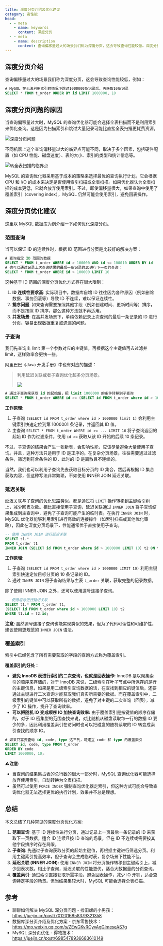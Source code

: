 ```yaml
---
title: 深度分页介绍及优化建议
category: 高性能
head:
  - - meta
    - name: keywords
      content: 深度分页
  - - meta
    - name: description
      content: 查询偏移量过大的场景我们称为深度分页，这会导致查询性能较低。深度分页可以采用范围查询、子查询、INNER JOIN 延迟关联、覆盖索引等方法进行优化。
---
```


## 深度分页介绍

查询偏移量过大的场景我们称为深度分页，这会导致查询性能较低，例如：

```sql
# MySQL 在无法利用索引的情况下跳过1000000条记录后，再获取10条记录
SELECT * FROM t_order ORDER BY id LIMIT 1000000, 10
```

## 深度分页问题的原因

当查询偏移量过大时，MySQL 的查询优化器可能会选择全表扫描而不是利用索引来优化查询。这是因为扫描索引和跳过大量记录可能比直接全表扫描更耗费资源。

![深度分页问题](https://oss.javaguide.cn/github/javaguide/mysql/deep-pagination-phenomenon.png)

不同机器上这个查询偏移量过大的临界点可能不同，取决于多个因素，包括硬件配置（如 CPU 性能、磁盘速度）、表的大小、索引的类型和统计信息等。

![转全表扫描的临界点](https://oss.javaguide.cn/github/javaguide/mysql/deep-pagination-phenomenon-critical-point.png)

MySQL 的查询优化器采用基于成本的策略来选择最优的查询执行计划。它会根据 CPU 和 I/O 的成本来决定是否使用索引扫描或全表扫描。如果优化器认为全表扫描的成本更低，它就会放弃使用索引。不过，即使偏移量很大，如果查询中使用了覆盖索引（covering index），MySQL 仍然可能会使用索引，避免回表操作。

## 深度分页优化建议

这里以 MySQL 数据库为例介绍一下如何优化深度分页。

### 范围查询

当可以保证 ID 的连续性时，根据 ID 范围进行分页是比较好的解决方案：

```sql
# 查询指定 ID 范围的数据
SELECT * FROM t_order WHERE id > 100000 AND id <= 100010 ORDER BY id
# 也可以通过记录上次查询结果的最后一条记录的ID进行下一页的查询：
SELECT * FROM t_order WHERE id > 100000 LIMIT 10
```

这种基于 ID 范围的深度分页优化方式存在很大限制：

1. **ID 连续性要求高**: 实际项目中，数据库自增 ID 往往因为各种原因（例如删除数据、事务回滚等）导致 ID 不连续，难以保证连续性。
2. **排序问题**: 如果查询需要按照其他字段（例如创建时间、更新时间等）排序，而不是按照 ID 排序，那么这种方法就不再适用。
3. **并发场景**: 在高并发场景下，单纯依赖记录上次查询的最后一条记录的 ID 进行分页，容易出现数据重复或遗漏的问题。

### 子查询

我们先查询出 limit 第一个参数对应的主键值，再根据这个主键值再去过滤并 limit，这样效率会更快一些。

阿里巴巴《Java 开发手册》中也有对应的描述：

> 利用延迟关联或者子查询优化超多分页场景。
>
> ![](https://oss.javaguide.cn/github/javaguide/mysql/alibaba-java-development-handbook-paging.png)

```sql
# 通过子查询来获取 id 的起始值，把 limit 1000000 的条件转移到子查询
SELECT * FROM t_order WHERE id >= (SELECT id FROM t_order where id > 1000000 limit 1) LIMIT 10;
```

**工作原理**:

1. 子查询 `(SELECT id FROM t_order where id > 1000000 limit 1)` 会利用主键索引快速定位到第 1000001 条记录，并返回其 ID 值。
2. 主查询 `SELECT * FROM t_order WHERE id >= ... LIMIT 10` 将子查询返回的起始 ID 作为过滤条件，使用 `id >=` 获取从该 ID 开始的后续 10 条记录。

不过，子查询的结果会产生一张新表，会影响性能，应该尽量避免大量使用子查询。并且，这种方法只适用于 ID 是正序的。在复杂分页场景，往往需要通过过滤条件，筛选到符合条件的 ID，此时的 ID 是离散且不连续的。

当然，我们也可以利用子查询先去获取目标分页的 ID 集合，然后再根据 ID 集合获取内容，但这种写法非常繁琐，不如使用 INNER JOIN 延迟关联。

### 延迟关联

延迟关联与子查询的优化思路类似，都是通过将 `LIMIT` 操作转移到主键索引树上，减少回表次数。相比直接使用子查询，延迟关联通过 `INNER JOIN` 将子查询结果集成到主查询中，避免了子查询可能产生的临时表。在执行 `INNER JOIN` 时，MySQL 优化器能够利用索引进行高效的连接操作（如索引扫描或其他优化策略），因此在深度分页场景下，性能通常优于直接使用子查询。

```sql
-- 使用 INNER JOIN 进行延迟关联
SELECT t1.*
FROM t_order t1
INNER JOIN (SELECT id FROM t_order where id > 1000000 LIMIT 10) t2 ON t1.id = t2.id;
```

**工作原理**:

1. 子查询 `(SELECT id FROM t_order where id > 1000000 LIMIT 10)` 利用主键索引快速定位目标分页的 10 条记录的 ID。
2. 通过 `INNER JOIN` 将子查询结果与主表 `t_order` 关联，获取完整的记录数据。

除了使用 INNER JOIN 之外，还可以使用逗号连接子查询。

```sql
-- 使用逗号进行延迟关联
SELECT t1.* FROM t_order t1,
(SELECT id FROM t_order where id > 1000000 LIMIT 10) t2
WHERE t1.id = t2.id;
```

**注意**: 虽然逗号连接子查询也能实现类似的效果，但为了代码可读性和可维护性，建议使用更规范的 `INNER JOIN` 语法。

### 覆盖索引

索引中已经包含了所有需要获取的字段的查询方式称为覆盖索引。

**覆盖索引的好处：**

- **避免 InnoDB 表进行索引的二次查询，也就是回表操作:** InnoDB 是以聚集索引的顺序来存储的，对于 InnoDB 来说，二级索引在叶子节点中所保存的是行的主键信息，如果是用二级索引查询数据的话，在查找到相应的键值后，还要通过主键进行二次查询才能获取我们真实所需要的数据。而在覆盖索引中，二级索引的键值中可以获取所有的数据，避免了对主键的二次查询（回表），减少了 IO 操作，提升了查询效率。
- **可以把随机 IO 变成顺序 IO 加快查询效率:** 由于覆盖索引是按键值的顺序存储的，对于 IO 密集型的范围查找来说，对比随机从磁盘读取每一行的数据 IO 要少的多，因此利用覆盖索引在访问时也可以把磁盘的随机读取的 IO 转变成索引查找的顺序 IO。

```sql
# 如果只需要查询 id, code, type 这三列，可建立 code 和 type 的覆盖索引
SELECT id, code, type FROM t_order
ORDER BY code
LIMIT 1000000, 10;
```

**⚠️注意**:

- 当查询的结果集占表的总行数的很大一部分时，MySQL 查询优化器可能选择放弃使用索引，自动转换为全表扫描。
- 虽然可以使用 `FORCE INDEX` 强制查询优化器走索引，但这种方式可能会导致查询优化器无法选择更优的执行计划，效果并不总是理想。

## 总结

本文总结了几种常见的深度分页优化方案:

1. **范围查询**: 基于 ID 连续性进行分页，通过记录上一页最后一条记录的 ID 来获取下一页数据。适合 ID 连续且按 ID 查询的场景，但在 ID 不连续或需要按其他字段排序时存在局限。
2. **子查询**: 先通过子查询获取分页的起始主键值，再根据主键进行筛选分页。利用主键索引提高效率，但子查询会生成临时表，复杂场景下性能不佳。
3. **延迟关联 (INNER JOIN)**: 使用 `INNER JOIN` 将分页操作转移到主键索引上，减少回表次数。相比子查询，延迟关联的性能更优，适合大数据量的分页查询。
4. **覆盖索引**: 通过索引直接获取所需字段，避免回表操作，减少 IO 开销，适合查询特定字段的场景。但当结果集较大时，MySQL 可能会选择全表扫描。

## 参考

- 聊聊如何解决 MySQL 深分页问题 - 捡田螺的小男孩：<https://juejin.cn/post/7012016858379321358>
- 数据库深分页介绍及优化方案 - 京东零售技术：<https://mp.weixin.qq.com/s/ZEwGKvRCyvAgGlmeseAS7g>
- MySQL 深分页优化 - 得物技术：<https://juejin.cn/post/6985478936683610149>
